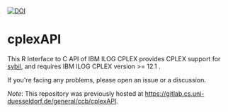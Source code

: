 [![DOI](https://zenodo.org/badge/460453405.svg)](https://zenodo.org/badge/latestdoi/460453405)

# cplexAPI

This R Interface to C API of IBM ILOG CPLEX provides CPLEX support for [sybil](https://github.com/SysBioChalmers/sybil), and requires IBM ILOG CPLEX version >= 12.1 .

If you're facing any problems, please open an issue or a discussion.

_Note_: This repository was previously hosted at https://gitlab.cs.uni-duesseldorf.de/general/ccb/cplexAPI.